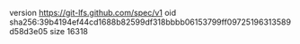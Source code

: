 version https://git-lfs.github.com/spec/v1
oid sha256:39b4194ef44cd1688b82599df318bbbb06153799ff09725196313589d58d3e05
size 16318
